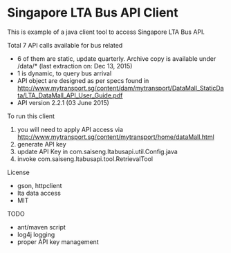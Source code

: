 Singapore LTA Bus API Client
=============

This is example of a java client tool to access Singapore LTA Bus API.

Total 7 API calls available for bus related
- 6 of them are static, update quarterly. Archive copy is available under /data/* (last extraction on: Dec 13, 2015)
- 1 is dynamic, to query bus arrival
- API object are designed as per specs found in http://www.mytransport.sg/content/dam/mytransport/DataMall_StaticData/LTA_DataMall_API_User_Guide.pdf
- API version 2.2.1 (03 June 2015)

To run this client
1. you will need to apply API access via http://www.mytransport.sg/content/mytransport/home/dataMall.html
2. generate API key
3. update API Key in com.saiseng.ltabusapi.util.Config.java
4. invoke com.saiseng.ltabusapi.tool.RetrievalTool

License
- gson, httpclient
- lta data access
- MIT

TODO
- ant/maven script
- log4j logging
- proper API key management